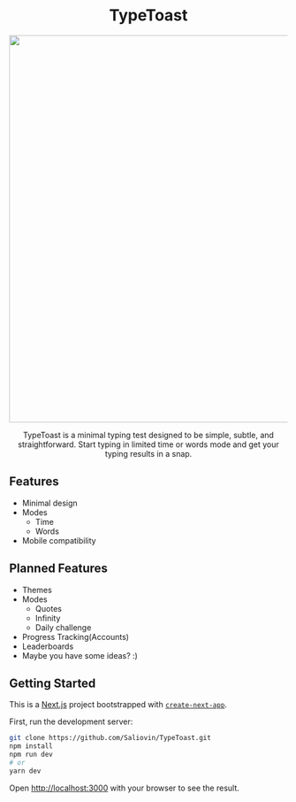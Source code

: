 <h1 align="center">TypeToast</h1>
<p align="center">
<img src="https://user-images.githubusercontent.com/42230022/183403578-292ea93e-4dde-4288-9042-4bcb1b267bf8.png" width="700"/>
</p>
<p align="center">
TypeToast is a minimal typing test designed to be simple, subtle, and straightforward. Start typing in limited time or words mode and get your typing results in a snap.
</p>

## Features
- Minimal design
- Modes
  - Time
  - Words
- Mobile compatibility

## Planned Features

- Themes
- Modes
  - Quotes
  - Infinity
  - Daily challenge
- Progress Tracking(Accounts)
- Leaderboards
- Maybe you have some ideas? :)

## Getting Started

This is a [Next.js](https://nextjs.org/) project bootstrapped with [`create-next-app`](https://github.com/vercel/next.js/tree/canary/packages/create-next-app).

First, run the development server:

```bash
git clone https://github.com/Saliovin/TypeToast.git
npm install
npm run dev
# or
yarn dev
```

Open [http://localhost:3000](http://localhost:3000) with your browser to see the result.
